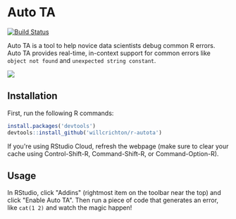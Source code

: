 # Auto TA

[![Build Status](https://travis-ci.com/willcrichton/r-autota.svg?branch=master)](https://travis-ci.com/willcrichton/r-autota)

Auto TA is a tool to help novice data scientists debug common R errors. Auto TA provides real-time, in-context support for common errors like `object not found` and `unexpected string constant`.

![](https://preview.redd.it/gt09yy5yoij41.png?width=3584&format=png&auto=webp&s=8e3ad2b6a38c1dab29b98f2c448749b128d3a663)

## Installation

First, run the following R commands:

```r
install.packages('devtools')
devtools::install_github('willcrichton/r-autota')
```

If you're using RStudio Cloud, refresh the webpage (make sure to clear your cache using Control-Shift-R, Command-Shift-R, or Command-Option-R).

## Usage

In RStudio, click "Addins" (rightmost item on the toolbar near the top) and click "Enable Auto TA". Then run a piece of code that generates an error, like `cat(1 2)` and watch the magic happen!
